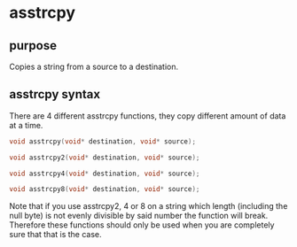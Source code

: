 # asstrcpy

## purpose

Copies a string from a source to a destination.

## asstrcpy syntax

There are 4 different asstrcpy functions, they copy different amount of data at a time. 

```c
void asstrcpy(void* destination, void* source);

void asstrcpy2(void* destination, void* source);

void asstrcpy4(void* destination, void* source);

void asstrcpy8(void* destination, void* source);
```

Note that if you use asstrcpy2, 4 or 8 on a string which length (including the null byte) is not evenly divisible by said number the function will break. Therefore these functions should only be used when you are completely sure that that is the case.
